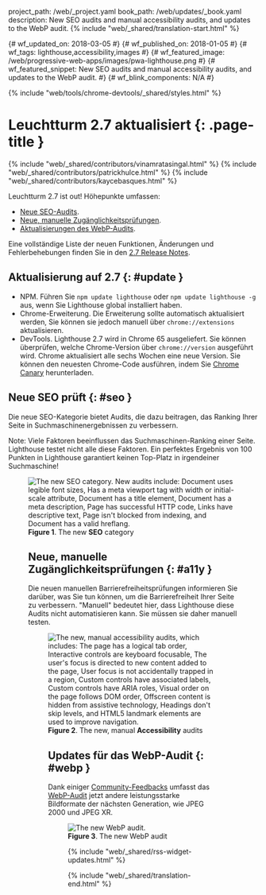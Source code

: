 project_path: /web/_project.yaml
book_path: /web/updates/_book.yaml
description: New SEO audits and manual accessibility audits, and updates to the WebP audit.
{% include "web/_shared/translation-start.html" %}

{# wf_updated_on: 2018-03-05 #}
{# wf_published_on: 2018-01-05 #}
{# wf_tags: lighthouse,accessibility,images #}
{# wf_featured_image: /web/progressive-web-apps/images/pwa-lighthouse.png #}
{# wf_featured_snippet: New SEO audits and manual accessibility audits, and updates to the WebP audit. #}
{# wf_blink_components: N/A #}

{% include "web/tools/chrome-devtools/_shared/styles.html" %}

# Leuchtturm 2.7 aktualisiert {: .page-title }

{% include "web/_shared/contributors/vinamratasingal.html" %}
{% include "web/_shared/contributors/patrickhulce.html" %}
{% include "web/_shared/contributors/kaycebasques.html" %}

[CDT]: /web/tools/lighthouse/#devtools
[Node]: https://github.com/GoogleChrome/lighthouse#using-programmatically
[CLI]: /web/tools/lighthouse/#cli
[CE]: /web/tools/lighthouse/#extension

Leuchtturm 2.7 ist out! Höhepunkte umfassen:

* [Neue SEO-Audits](#seo).
* [Neue, manuelle Zugänglichkeitsprüfungen](#a11y).
* [Aktualisierungen des WebP-Audits](#webp).

Eine vollständige Liste der neuen Funktionen, Änderungen und Fehlerbehebungen finden Sie in den [2.7 Release Notes][RN].

[RN]: https://github.com/GoogleChrome/lighthouse/releases/tag/v2.7.0

## Aktualisierung auf 2.7 {: #update }

* NPM. Führen Sie `npm update lighthouse` oder `npm update lighthouse -g` aus, wenn Sie Lighthouse global installiert haben.
* Chrome-Erweiterung. Die Erweiterung sollte automatisch aktualisiert werden, Sie können sie jedoch manuell über `chrome://extensions` aktualisieren.
* DevTools. Lighthouse 2.7 wird in Chrome 65 ausgeliefert. Sie können überprüfen, welche Chrome-Version über `chrome://version` ausgeführt wird. Chrome aktualisiert alle sechs Wochen eine neue Version. Sie können den neuesten Chrome-Code ausführen, indem Sie [Chrome Canary][Canary] herunterladen.

[Canary]: https://www.google.com/chrome/browser/canary.html

## Neue SEO prüft {: #seo }

Die neue SEO-Kategorie bietet Audits, die dazu beitragen, das Ranking Ihrer Seite in Suchmaschinenergebnissen zu verbessern.

Note: Viele Faktoren beeinflussen das Suchmaschinen-Ranking einer Seite. Lighthouse testet nicht alle diese Faktoren. Ein perfektes Ergebnis von 100 Punkten in Lighthouse garantiert keinen Top-Platz in irgendeiner Suchmaschine!

<figure>  <img src="/web/updates/images/2018/01/seo.png"
       alt="The new SEO category. New audits include: Document uses legible font sizes,
            Has a meta viewport tag with width or initial-scale attribute,
            Document has a title element, Document has a meta description, Page has
            successful HTTP code, Links have descriptive text, Page isn't blocked from indexing,
            and Document has a valid hreflang."/>
  <figcaption>
    <b>Figure 1</b>. The new <b>SEO</b> category
  </figcaption>
</Figur>

## Neue, manuelle Zugänglichkeitsprüfungen {: #a11y }

Die neuen manuellen Barrierefreiheitsprüfungen informieren Sie darüber, was Sie tun können, um die Barrierefreiheit Ihrer Seite zu verbessern. "Manuell" bedeutet hier, dass Lighthouse diese Audits nicht automatisieren kann. Sie müssen sie daher manuell testen.

<figure>  <img src="/web/updates/images/2018/01/a11y.png"
       alt="The new, manual accessibility audits, which includes: The page has a logical tab order,
            Interactive controls are keyboard focusable, The user's focus is directed to new
            content added to the page, User focus is not accidentally trapped in a region,
            Custom controls have associated labels, Custom controls have ARIA roles, Visual order
            on the page follows DOM order, Offscreen content is hidden from assistive technology,
            Headings don't skip levels, and HTML5 landmark elements are used to improve
            navigation."/>
  <figcaption>
    <b>Figure 2</b>. The new, manual <b>Accessibility</b> audits
  </figcaption>
</Figur>

## Updates für das WebP-Audit {: #webp }

Dank einiger [Community-Feedbacks][feedback] umfasst das [WebP-Audit][webp] jetzt andere leistungsstarke Bildformate der nächsten Generation, wie JPEG 2000 und JPEG XR.

[feedback]: https://www.reddit.com/r/webdev/comments/75w7t0/so_exactly_what_do_i_do_google_put_my_css_in_js/doatllq/
[webp]: /web/tools/lighthouse/audits/webp

<figure>  <img src="/web/updates/images/2018/01/webp.png"
       alt="The new WebP audit."/>
  <figcaption>
    <b>Figure 3</b>. The new WebP audit
  </figcaption>
</Figur>

{% include "web/_shared/rss-widget-updates.html" %}

{% include "web/_shared/translation-end.html" %}